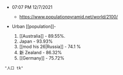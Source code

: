 - 07:07 PM 12/7/2021
	- https://www.populationpyramid.net/world/2100/

- Urban [[population]]-
	1. [[Australia]] - 89.55%.
	2. Japan - 93.93%  
	3. [[mod his 26|Russia]] - 74.1 %  
	4. 新 Zealand - 86.32%  
	5. [[Germany]] - 75.72%

```query
"人口 tk"
```